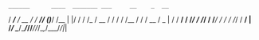     ______      ____  _______ ___     __    _  __
   / ____/___  / __ \/ / ___// (_)___/ /__ | |/ /
  / /_  / __ \/ / / / /\__ \/ / / __  / _ \|   / 
 / __/ / /_/ / /_/ / /___/ / / / /_/ /  __/   |  
/_/    \____/\____/_//____/_/_/\__,_/\___/_/|_|  